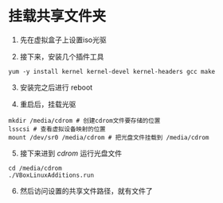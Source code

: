 # 挂载共享文件夹
1. 先在虚拟盒子上设置iso光驱

2. 接下来，安装几个插件工具

``` shell
yum -y install kernel kernel-devel kernel-headers gcc make
```

3. 安装完之后进行 reboot

4. 重启后，挂载光驱
``` shell
mkdir /media/cdrom # 创建cdrom文件要存储的位置
lsscsi # 查看虚拟设备映射的位置
mount /dev/sr0 /media/cdrom # 把光盘文件挂载到 /media/cdrom
```

5. 接下来进到 *cdrom* 运行光盘文件
``` shell
cd /media/cdrom
./VBoxLinuxAdditions.run
```

6. 然后访问设置的共享文件路径，就有文件了
